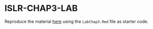 # ISLR-CHAP3-LAB

Reproduce the material [here](LabChap3-Solution.html) using the `LabChap3.Rmd` file as starter code.

